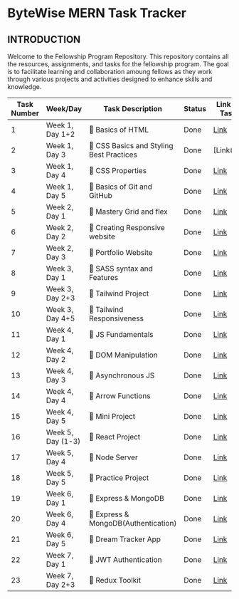 # ByteWise MERN Task Tracker

## INTRODUCTION
Welcome to the Fellowship Program Repository. This repository contains all the resources, assignments, and tasks for the fellowship program. The goal is to facilitate learning and collaboration amoung fellows as they work through various projects and activities designed to enhance skills and knowledge.

| Task Number | Week/Day      | Task Description      | Status  | Link to Task         |
|-------------|---------------|-----------------------|---------|----------------------|
| 1           | Week 1, Day 1+2 | 🔔 Basics of HTML   | Done    | [Link](#)            |
| 2           | Week 1, Day 3 | 🔔 CSS Basics and Styling Best Practices | Done    | [Link(#)] |
| 3           | Week 1, Day 4 | 🔔 CSS Properties| Done | [Link](#) |
| 4           | Week 1, Day 5 | 🔔 Basics of Git and GitHub | Done | [Link](#)            |
| 5           | Week 2, Day 1 | 🔔 Mastery Grid and flex| Done | [Link](#)            |
| 6           | Week 2, Day 2 | 🔔 Creating Responsive website | Done | [Link](#)            |
| 7           | Week 2, Day 3 | 🔔 Portfolio Website | Done | [Link](#)            |
| 8           | Week 3, Day 1 | 🔔 SASS syntax and Features | Done | [Link](#)            |
| 9           | Week 3, Day 2+3 | 🔔 Tailwind Project | Done | [Link](#)            |
| 10           | Week 3, Day 4+5 | 🔔 Tailwind Responsiveness | Done | [Link](#)            |
| 11           | Week 4, Day 1 | 🔔 JS Fundamentals | Done | [Link](#)            |
| 12           | Week 4, Day 2 | 🔔 DOM Manipulation | Done | [Link](#)            |
| 13           | Week 4, Day 3 | 🔔 Asynchronous JS | Done | [Link](#)            |
| 14           | Week 4, Day 4 | 🔔 Arrow Functions | Done | [Link](#)            |
| 15           | Week 4, Day 5 | 🔔 Mini Project | Done | [Link](#)            |
| 16           | Week 5, Day (1-3) | 🔔 React Project | Done | [Link](#)            |
| 17           | Week 5, Day 4 | 🔔 Node Server | Done | [Link](#)            |
| 18           | Week 5, Day 5 | 🔔 Practice Project | Done | [Link](#)            |
| 19           | Week 6, Day 1 | 🔔 Express & MongoDB | Done | [Link](#)            |
| 20           | Week 6, Day 4 | 🔔 Express & MongoDB(Authentication) | Done | [Link](#)            |
| 21           | Week 6, Day 5 | 🔔 Dream Tracker App | Done | [Link](#)            |
| 22           | Week 7, Day 1 | 🔔 JWT Authentication | Done | [Link](#)            |
| 23           | Week 7, Day 2+3 | 🔔 Redux Toolkit | Done | [Link](#)            |
